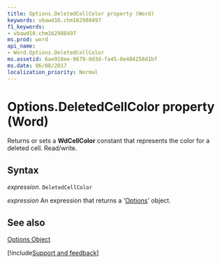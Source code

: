 ```yaml
---
title: Options.DeletedCellColor property (Word)
keywords: vbawd10.chm162988497
f1_keywords:
- vbawd10.chm162988497
ms.prod: word
api_name:
- Word.Options.DeletedCellColor
ms.assetid: 6ae918ee-9679-0d3d-fa45-0e404258d1bf
ms.date: 06/08/2017
localization_priority: Normal
---
```



# Options.DeletedCellColor property (Word)

Returns or sets a  **WdCellColor** constant that represents the color for a deleted cell. Read/write.


## Syntax

_expression_. `DeletedCellColor`

 _expression_ An expression that returns a '[Options](Word.Options.md)' object.


## See also


[Options Object](Word.Options.md)

[!include[Support and feedback](~/includes/feedback-boilerplate.md)]